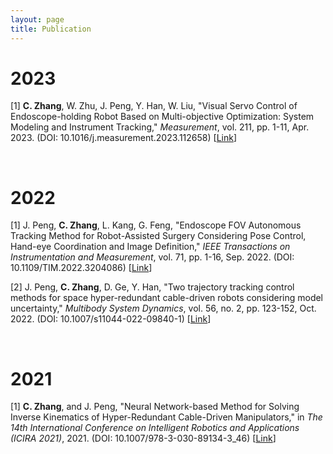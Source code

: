 ```yaml
---
layout: page
title: Publication
---
```


# 2023
\[1\] **C. Zhang**, W. Zhu, J. Peng, Y. Han, W. Liu, "Visual Servo Control of Endoscope-holding Robot Based on Multi-objective Optimization: System Modeling and Instrument Tracking," *Measurement*, vol. 211, pp. 1-11, Apr. 2023. (DOI: 10.1016/j.measurement.2023.112658) \[[Link](https://www.sciencedirect.com/science/article/pii/S0263224123002221)\]  

<br/>

# 2022
\[1\] J. Peng, **C. Zhang**, L. Kang, G. Feng, "Endoscope FOV Autonomous Tracking Method for Robot-Assisted Surgery Considering Pose Control, Hand-eye Coordination and Image Definition," *IEEE Transactions on Instrumentation and Measurement*, vol. 71, pp. 1-16, Sep. 2022. (DOI: 10.1109/TIM.2022.3204086) \[[Link](https://ieeexplore.ieee.org/document/9875323/)\]  

\[2\] J. Peng, **C. Zhang**, D. Ge, Y. Han, "Two trajectory tracking control methods for space hyper-redundant cable-driven robots considering model uncertainty," *Multibody System Dynamics*, vol. 56, no. 2, pp. 123-152, Oct. 2022. (DOI: 10.1007/s11044-022-09840-1) \[[Link](https://link.springer.com/article/10.1007/s11044-022-09840-1)\]  

<br/>

# 2021
\[1\] **C. Zhang**, and J. Peng, "Neural Network-based Method for Solving Inverse Kinematics of Hyper-Redundant Cable-Driven Manipulators," in *The 14th International Conference on Intelligent Robotics and Applications (ICIRA 2021)*, 2021. (DOI: 10.1007/978-3-030-89134-3_46) \[[Link](https://link.springer.com/chapter/10.1007/978-3-030-89134-3_46)\]
